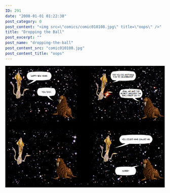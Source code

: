 ```yaml
---
ID: 291
date: "2008-01-01 01:22:38"
post_category: 0
post_content: "<img src=\"comics/comic010108.jpg\" title=\"oops\" />"
title: "Dropping the Ball"
post_excerpt: ""
post_name: "dropping-the-ball"
post_content_src: "comic010108.jpg"
post_content_title: "oops"
---
```



[![oops](/comics-hi-res/comic010108.jpg)](/comics-hi-res/comic010108.jpg "oops")
